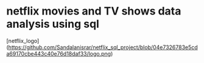# netflix movies and TV shows data analysis using sql
[netflix_logo] (https://github.com/Sandalanisrar/netflix_sql_project/blob/04e7326783e5cda69170cbe443c40e76d18daf33/logo.png)
